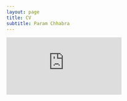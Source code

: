 ```yaml
---
layout: page
title: CV
subtitle: Param Chhabra
---
```


<embed src="https://drive.google.com/file/d/1Fu2OzbBZbp10vbxTjxKYcSF-b2y0LDkd/view?usp=sharing" type="application/pdf" />

<a href="https://drive.google.com/file/d/1Fu2OzbBZbp10vbxTjxKYcSF-b2y0LDkd/view?usp=sharing" class="image fit"><img src="images/marr_pic.jpg" alt=""></a>
